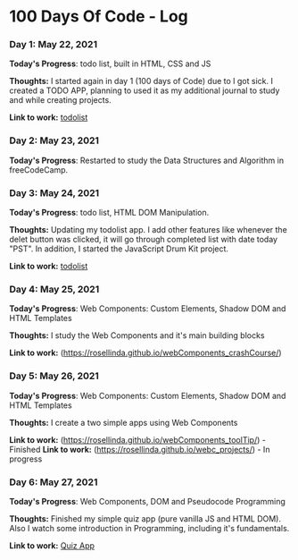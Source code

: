 # 100 Days Of Code - Log

### Day 1: May 22, 2021

**Today's Progress**: todo list, built in HTML, CSS and JS

**Thoughts:** 
I started again in day 1 (100 days of Code) due to I got sick. I created a TODO APP, planning to used it as my additional journal to study and while creating projects.


**Link to work:** [todolist](https://rosellinda.github.io/todo_list/)


### Day 2: May 23, 2021

**Today's Progress**: Restarted to study the Data Structures and Algorithm in freeCodeCamp. 


### Day 3: May 24, 2021

**Today's Progress**: todo list, HTML DOM Manipulation.

**Thoughts:** Updating my todolist app. I add other features like whenever the delet button was clicked, it will go through completed list with date today "PST".
In addition, I started the JavaScript Drum Kit project.

**Link to work:** [todolist](https://rosellinda.github.io/todo_list/)


### Day 4: May 25, 2021

**Today's Progress**: Web Components: Custom Elements, Shadow DOM and HTML Templates

**Thoughts:** I study the Web Components and it's main building blocks


**Link to work:** (https://rosellinda.github.io/webComponents_crashCourse/)


### Day 5: May 26, 2021

**Today's Progress**: Web Components: Custom Elements, Shadow DOM and HTML Templates

**Thoughts:** I create a two simple apps using Web Components

**Link to work:** (https://rosellinda.github.io/webComponents_toolTip/) - Finished
**Link to work:** (https://rosellinda.github.io/webc_projects/) - In progress


### Day 6: May 27, 2021

**Today's Progress**: Web Components, DOM and Pseudocode Programming

**Thoughts:** Finished my simple quiz app (pure vanilla JS and HTML DOM). Also I watch some introduction in Programming, including it's fundamentals.

**Link to work:** [Quiz App](https://rosellinda.github.io/webc_projects/)


